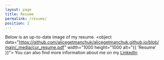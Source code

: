 ```yaml
---
layout: page
title: Resume
permalink: /resume/
position: 2
---
```


Below is an up-to-date image of my resume. 
<object data="https://github.com/alicegetmanchuk/alicegetmanchuk.github.io/blob/main/_media/cur_resume.pdf" width="1000 height="1000 alt="{{ 'Resume' }}">
You can also find more information about me on my [LinkedIn](https://www.linkedin.com/in/alice-getmanchuk-198a6b197/)